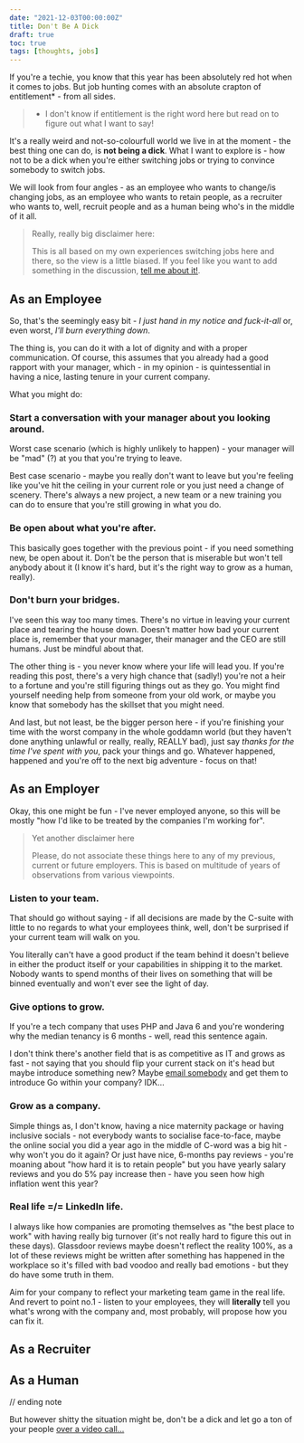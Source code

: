 ```yaml
---
date: "2021-12-03T00:00:00Z"
title: Don't Be A Dick
draft: true
toc: true
tags: [thoughts, jobs]
---
```


If you're a techie, you know that this year has been absolutely red hot when it comes to jobs. But job hunting comes with an absolute crapton of entitlement* - from all sides.

<!--more-->

> * I don't know if entitlement is the right word here but read on to figure out what I want to say!

It's a really weird and not-so-colourfull world we live in at the moment - the best thing one can do, is **not being a dick**. What I want to explore is - how not to be a dick when you're either switching jobs or trying to convince somebody to switch jobs.

We will look from four angles - as an employee who wants to change/is changing jobs, as an employee who wants to retain people, as a recruiter who wants to, well, recruit people and as a human being who's in the middle of it all.

> Really, really big disclaimer here:
>
> This is all based on my own experiences switching jobs here and there, so the view is a little biased. If you feel like you want to add something in the discussion, [tell me about it!](mailto:hello@akondas.com).

## As an Employee

So, that's the seemingly easy bit - *I just hand in my notice and fuck-it-all* or, even worst, *I'll burn everything down*. 

The thing is, you can do it with a lot of dignity and with a proper communication. Of course, this assumes that you already had a good rapport with your manager, which - in my opinion - is quintessential in having a nice, lasting tenure in your current company.

What you might do:

### Start a conversation with your manager about you looking around. 

Worst case scenario (which is highly unlikely to happen) - your manager will be "mad" (?) at you that you're trying to leave.

Best case scenario - maybe you really don't want to leave but you're feeling like you've hit the ceiling in your current role or you just need a change of scenery. 
There's always a new project, a new team or a new training you can do to ensure that you're still growing in what you do.

### Be open about what you're after.

This basically goes together with the previous point - if you need something new, be open about it.
Don't be the person that is miserable but won't tell anybody about it (I know it's hard, but it's the right way to grow as a human, really).

### Don't burn your bridges.

I've seen this way too many times. There's no virtue in leaving your current place and tearing the house down.
Doesn't matter how bad your current place is, remember that your manager, their manager and the CEO are still humans. Just be mindful about that.

The other thing is - you never know where your life will lead you. If you're reading this post, there's a very high chance that (sadly!) you're not a heir to a fortune and you're still figuring things out as they go.
You might find yourself needing help from someone from your old work, or maybe you know that somebody has the skillset that you might need.

And last, but not least, be the bigger person here - if you're finishing your time with the worst company in the whole goddamn world (but they haven't done anything unlawful or really, really, REALLY bad), just say *thanks for the time I've spent with you*, pack your things and go. Whatever happened, happened and you're off to the next big adventure - focus on that!

## As an Employer

Okay, this one might be fun - I've never employed anyone, so this will be mostly "how I'd like to be treated by the companies I'm working for".

> Yet another disclaimer here
>
> Please, do not associate these things here to any of my previous, current or future employers. This is based on multitude of years of observations from various viewpoints.

### Listen to your team.

That should go without saying - if all decisions are made by the C-suite with little to no regards to what your employees think, well, don't be surprised if your current team will walk on you.

You literally can't have a good product if the team behind it doesn't believe in either the product itself or your capabilities in shipping it to the market. Nobody wants to spend months of their lives on something that will be binned eventually and won't ever see the light of day.

### Give options to grow.

If you're a tech company that uses PHP and Java 6 and you're wondering why the median tenancy is 6 months - well, read this sentence again.

I don't think there's another field that is as competitive as IT and grows as fast - not saying that you should flip your current stack on it's head but maybe introduce something new? Maybe [email somebody](mailto:hello@akondas.com) and get them to introduce Go within your company? IDK...

### Grow as a company.

Simple things as, I don't know, having a nice maternity package or having inclusive socials - not everybody wants to socialise face-to-face, maybe the online social you did a year ago in the middle of C-word was a big hit - why won't you do it again?
Or just have nice, 6-months pay reviews - you're moaning about "how hard it is to retain people" but you have yearly salary reviews and you do 5% pay increase then - have you seen how high inflation went this year?

### Real life =/= LinkedIn life.

I always like how companies are promoting themselves as "the best place to work" with having really big turnover (it's not really hard to figure this out in these days).
Glassdoor reviews maybe doesn't reflect the reality 100%, as a lot of these reviews might be written after something has happened in the workplace so it's filled with bad voodoo and really bad emotions - but they do have some truth in them.

Aim for your company to reflect your marketing team game in the real life. And revert to point no.1 - listen to your employees, they will **literally** tell you what's wrong with the company and, most probably, will propose how you can fix it.

## As a Recruiter

## As a Human

// ending note

But however shitty the situation might be, don't be a dick and let go a ton of your people [over a video call...](https://www.youtube.com/watch?v=X7GVklRqHRY)
